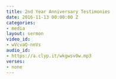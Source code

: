 ```yaml
---
title: 2nd Year Anniversary Testimonies
date: 2016-11-13 00:00:00 Z
categories:
- media
layout: sermon
video_id:
- wVcvaQ-nnVs
audio_id:
- https://a.clyp.it/wkgwsv0w.mp3
verses:
- none
---
```


